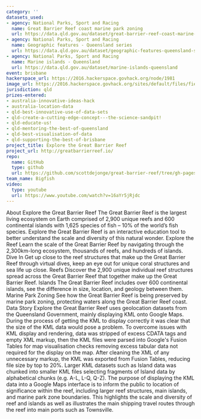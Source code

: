 ```yaml
---
category: ''
datasets_used:
- agency: National Parks, Sport and Racing
  name: Great Barrier Reef coast marine park zoning
  url: https://data.qld.gov.au/dataset/great-barrier-reef-coast-marine-park-zoning
- agency: National Parks, Sport and Racing
  name: Geographic features - Queensland series
  url: https://data.qld.gov.au/dataset/geographic-features-queensland-series
- agency: National Parks, Sport and Racing
  name: Marine islands - Queensland
  url: https://data.qld.gov.au/dataset/marine-islands-queensland
event: brisbane
hackerspace_url: https://2016.hackerspace.govhack.org/node/1981
image_url: https://2016.hackerspace.govhack.org/sites/default/files/field/image/logo_5.png
jurisdiction: qld
prizes-entered:
- australia-innovative-ideas-hack
- australia-location-data
- qld-best-innovative-use-of-data-sets
- qld-create-a-cutting-edge-concept---the-science-sandpit!
- qld-educate-us!
- qld-mentoring-the-best-of-queensland
- qld-best-visualisation-of-data
- qld-supporting-the-best-of-brisbane
project_title: Explore the Great Barrier Reef
project_url: http://greatbarrierreef.io/
repo:
  name: GitHub
  type: github
  url: https://github.com/scottdejonge/great-barrier-reef/tree/gh-pages
team_name: Bigfish
video:
  type: youtube
  url: https://www.youtube.com/watch?v=16aYr5jRjdc
---
```


About Explore the Great Barrier Reef
The Great Barrier Reef is the largest living ecosystem on Earth comprised of 2,900 unique reefs and 600 continental islands with 1,625 species of fish – 10% of the world’s fish species. Explore the Great Barrier Reef is an interactive education tool to better understand the scale and diversity of this natural wonder.
Explore the Reef
Learn the scale of the Great Barrier Reef by navigating through the 2,300km-long ecosystem, thousands of reefs, and hundreds of islands.
Dive In
Get up close to the reef structures that make up the Great Barrier Reef through virtual dives, keep an eye out for unique coral structures and sea life up close.
Reefs
Discover the 2,900 unique individual reef structures spread across the Great Barrier Reef that together make up the Great Barrier Reef.
Islands
The Great Barrier Reef includes over 600 continental islands, see the difference in size, location, and geology between them.
Marine Park Zoning
See how the Great Barrier Reef is being preserved by marine park zoning, protecting waters along the Great Barrier Reef coast.
Data Story
Explore the Great Barrier Reef uses geolocation datasets from the Queensland Government, mainly displaying KML onto Google Maps. During the process of getting the KML to display correctly it was clear that the size of the KML data would pose a problem.
To overcome issues with KML display and rendering, data was stripped of excess CDATA tags and empty XML markup, then the KML files were parsed into Google's Fusion Tables for map visualisation checks removing excess tabular data not required for the display on the map.
After cleaning the XML of any unnecessary markup, the KML was exported from Fusion Tables, reducing file size by top to 20%.
Larger KML datasets such as Island data was chunked into smaller KML files selecting fragments of Island data by alphabetical chunks (e.g. A-L, L-Q, Q-Z).
The purpose of displaying the KML data into a Google Maps interface is to inform the public to location of significance within the reef, including larger reef structures, main islands, and marine park zone boundaries. This highlights the scale and diversity of reef and islands as well as illustrates the main shipping travel routes through the reef into main ports such as Townsville.